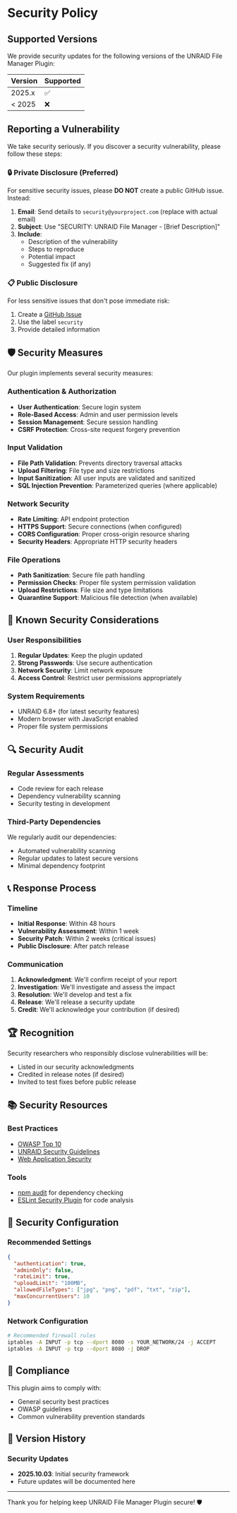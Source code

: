 # Security Policy

## Supported Versions

We provide security updates for the following versions of the UNRAID File Manager Plugin:

| Version | Supported          |
| ------- | ------------------ |
| 2025.x  | ✅ |
| < 2025  | ❌ |

## Reporting a Vulnerability

We take security seriously. If you discover a security vulnerability, please follow these steps:

### 🔒 Private Disclosure (Preferred)

For sensitive security issues, please **DO NOT** create a public GitHub issue. Instead:

1. **Email**: Send details to `security@yourproject.com` (replace with actual email)
2. **Subject**: Use "SECURITY: UNRAID File Manager - [Brief Description]"
3. **Include**:
   - Description of the vulnerability
   - Steps to reproduce
   - Potential impact
   - Suggested fix (if any)

### 📋 Public Disclosure

For less sensitive issues that don't pose immediate risk:

1. Create a [GitHub Issue](https://github.com/YOUR_USERNAME/unraid-file-manager/issues)
2. Use the label `security`
3. Provide detailed information

## 🛡️ Security Measures

Our plugin implements several security measures:

### Authentication & Authorization
- **User Authentication**: Secure login system
- **Role-Based Access**: Admin and user permission levels
- **Session Management**: Secure session handling
- **CSRF Protection**: Cross-site request forgery prevention

### Input Validation
- **File Path Validation**: Prevents directory traversal attacks
- **Upload Filtering**: File type and size restrictions
- **Input Sanitization**: All user inputs are validated and sanitized
- **SQL Injection Prevention**: Parameterized queries (where applicable)

### Network Security
- **Rate Limiting**: API endpoint protection
- **HTTPS Support**: Secure connections (when configured)
- **CORS Configuration**: Proper cross-origin resource sharing
- **Security Headers**: Appropriate HTTP security headers

### File Operations
- **Path Sanitization**: Secure file path handling
- **Permission Checks**: Proper file system permission validation
- **Upload Restrictions**: File size and type limitations
- **Quarantine Support**: Malicious file detection (when available)

## 🚨 Known Security Considerations

### User Responsibilities
1. **Regular Updates**: Keep the plugin updated
2. **Strong Passwords**: Use secure authentication
3. **Network Security**: Limit network exposure
4. **Access Control**: Restrict user permissions appropriately

### System Requirements
- UNRAID 6.8+ (for latest security features)
- Modern browser with JavaScript enabled
- Proper file system permissions

## 🔍 Security Audit

### Regular Assessments
- Code review for each release
- Dependency vulnerability scanning
- Security testing in development

### Third-Party Dependencies
We regularly audit our dependencies:
- Automated vulnerability scanning
- Regular updates to latest secure versions
- Minimal dependency footprint

## 📞 Response Process

### Timeline
- **Initial Response**: Within 48 hours
- **Vulnerability Assessment**: Within 1 week
- **Security Patch**: Within 2 weeks (critical issues)
- **Public Disclosure**: After patch release

### Communication
1. **Acknowledgment**: We'll confirm receipt of your report
2. **Investigation**: We'll investigate and assess the impact
3. **Resolution**: We'll develop and test a fix
4. **Release**: We'll release a security update
5. **Credit**: We'll acknowledge your contribution (if desired)

## 🏆 Recognition

Security researchers who responsibly disclose vulnerabilities will be:
- Listed in our security acknowledgments
- Credited in release notes (if desired)
- Invited to test fixes before public release

## 📚 Security Resources

### Best Practices
- [OWASP Top 10](https://owasp.org/www-project-top-ten/)
- [UNRAID Security Guidelines](https://unraid.net/security)
- [Web Application Security](https://cheatsheetseries.owasp.org/)

### Tools
- [npm audit](https://docs.npmjs.com/cli/v8/commands/npm-audit) for dependency checking
- [ESLint Security Plugin](https://github.com/nodesecurity/eslint-plugin-security) for code analysis

## 🔧 Security Configuration

### Recommended Settings
```json
{
  "authentication": true,
  "adminOnly": false,
  "rateLimit": true,
  "uploadLimit": "100MB",
  "allowedFileTypes": ["jpg", "png", "pdf", "txt", "zip"],
  "maxConcurrentUsers": 10
}
```

### Network Configuration
```bash
# Recommended firewall rules
iptables -A INPUT -p tcp --dport 8080 -s YOUR_NETWORK/24 -j ACCEPT
iptables -A INPUT -p tcp --dport 8080 -j DROP
```

## 📜 Compliance

This plugin aims to comply with:
- General security best practices
- OWASP guidelines
- Common vulnerability prevention standards

## 📝 Version History

### Security Updates
- **2025.10.03**: Initial security framework
- Future updates will be documented here

---

Thank you for helping keep UNRAID File Manager Plugin secure! 🛡️